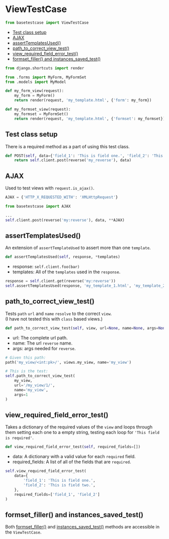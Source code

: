 
# ViewTestCase
```python
from basetestcase import ViewTestCase
```
- [Test class setup](#Test-class-setup)
- [AJAX](#AJAX)
- [assertTemplatesUsed()](#assertTemplatesUsed)
- [path_to_correct_view_test()](#path_to_correct_view_test)
- [view_required_field_error_test()](#view_required_field_error_test)
- [formset_filler() and instances_saved_test()](#formset_filler-and-instances_saved_test)

```python
from django.shortcuts import render

from .forms import MyForm, MyFormSet
from .models import MyModel

def my_form_view(request):
    my_form = MyForm()
    return render(request, 'my_template.html', {'form': my_form})

def my_formset_view(request):
    my_formset = MyFormSet()
    return render(request, 'my_template.html', {'formset': my_formset})
```

## Test class setup
There is a required method as a part of using this test class.

```python
def POST(self, data={'field_1': 'This is field one.', 'field_2': 'This is field two.'}):
    return self.client.post(reverse('my_reverse'), data)
```

## AJAX
Used to test views with `request.is_ajax()`.

```python
AJAX = {'HTTP_X_REQUESTED_WITH': 'XMLHttpRequest'}
```

```python
from basetestcase import AJAX

...
self.client.post(reverse('my:reverse'), data, **AJAX)
```

## assertTemplatesUsed()
An extension of `assertTemplateUsed` to assert more than one `template`.

```python
def assertTemplatesUsed(self, response, *templates)
```
- response: `self.client.foo(bar)`
- templates: All of the `templates` used in the `response`.

```python
response = self.client.get(reverse('my:reverse'))
self.assertTemplatesUsed(response, 'my_template_1.html', 'my_template_2.html')
```

## path_to_correct_view_test()
Tests `path` `url` and `name` `resolve` to the correct `view`.<br />
(I have not tested this with `class` based views.)

```python
def path_to_correct_view_test(self, view, url=None, name=None, args=None)
```
- url: The complete url path.
- name: The url `reverse` name.
- args: args needed for `reverse`.

```python
# Given this path:
path('my_view/<int:pk>/', views.my_view, name='my_view')

# This is the test:
self.path_to_correct_view_test(
    my_view,
    url='/my_view/1/',
    name='my_view',
    args=1
)
```

## view_required_field_error_test()
Takes a dictionary of the required values of the `view` and
loops through them setting each one to a empty string, testing
each loop for `'This field is required'`.

```python
def view_required_field_error_test(self, required_fields=[])
```
- data: A dictionary with a valid value for each `required` field.
- required_fields: A list of all of the fields that are `required`.

```python
self.view_required_field_error_test(
    data={
        'field_1': 'This is field one.',
        'field_2': 'This is field two.',
    },
    required_fields=['field_1', 'field_2']
)
```

## formset_filler() and instances_saved_test()
Both [formset_filler()](https://github.com/Spleeding1/django-basetestcase/blob/master/django-basetestcase/UtilityTestCase.md) and [instances_saved_test()](https://github.com/Spleeding1/django-basetestcase/blob/master/django-basetestcase/UtilityTestCase.md) methods are accessible in the `ViewTestCase`.
